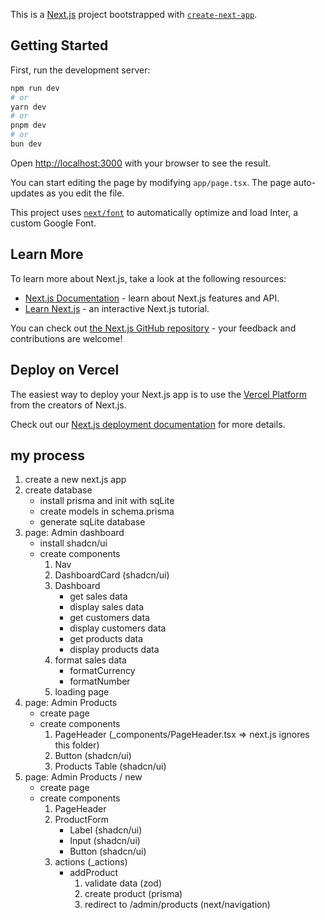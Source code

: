 This is a [Next.js](https://nextjs.org/) project bootstrapped with [`create-next-app`](https://github.com/vercel/next.js/tree/canary/packages/create-next-app).

## Getting Started

First, run the development server:

```bash
npm run dev
# or
yarn dev
# or
pnpm dev
# or
bun dev
```

Open [http://localhost:3000](http://localhost:3000) with your browser to see the result.

You can start editing the page by modifying `app/page.tsx`. The page auto-updates as you edit the file.

This project uses [`next/font`](https://nextjs.org/docs/basic-features/font-optimization) to automatically optimize and load Inter, a custom Google Font.

## Learn More

To learn more about Next.js, take a look at the following resources:

- [Next.js Documentation](https://nextjs.org/docs) - learn about Next.js features and API.
- [Learn Next.js](https://nextjs.org/learn) - an interactive Next.js tutorial.

You can check out [the Next.js GitHub repository](https://github.com/vercel/next.js/) - your feedback and contributions are welcome!

## Deploy on Vercel

The easiest way to deploy your Next.js app is to use the [Vercel Platform](https://vercel.com/new?utm_medium=default-template&filter=next.js&utm_source=create-next-app&utm_campaign=create-next-app-readme) from the creators of Next.js.

Check out our [Next.js deployment documentation](https://nextjs.org/docs/deployment) for more details.

## my process
1. create a new next.js app
2. create database
    - install prisma and init with sqLite
    - create models in schema.prisma
    - generate sqLite database
3. page: Admin dashboard
    - install shadcn/ui
    - create components
        1. Nav
        2. DashboardCard (shadcn/ui)
        3. Dashboard
            - get sales data
            - display sales data
            - get customers data
            - display customers data
            - get products data
            - display products data
        4. format sales data
            - formatCurrency
            - formatNumber
        5. loading page
2. page: Admin Products
    - create page
    - create components
        1. PageHeader (_components/PageHeader.tsx => next.js ignores this folder)
        2. Button (shadcn/ui)
        3. Products Table (shadcn/ui)
3. page: Admin Products / new
    - create page
    - create components
        1. PageHeader
        2. ProductForm
            - Label (shadcn/ui)
            - Input (shadcn/ui)
            - Button (shadcn/ui)
        3. actions (_actions)
            - addProduct
                1. validate data (zod)
                2. create product (prisma)
                3. redirect to /admin/products (next/navigation)
            

        